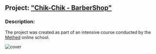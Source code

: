 ## Project: ["Chik-Chik - BarberShop"](https://wee-owl.github.io/barbershop/)  

### Description:  
The project was created as part of an intensive course conducted by the [Methed](https://methed.ru/) online school.  

![cover](https://user-images.githubusercontent.com/95621680/215729685-b1311464-9693-4380-8d0c-68a5818ced5c.png)

